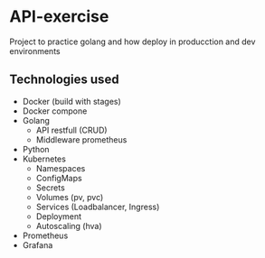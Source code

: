 # API-exercise

Project to practice golang and how deploy in producction and dev environments

## Technologies used
- Docker (build with stages)
- Docker compone
- Golang
  - API restfull (CRUD)
  - Middleware prometheus
- Python
- Kubernetes
  - Namespaces
  - ConfigMaps
  - Secrets
  - Volumes (pv, pvc)
  - Services (Loadbalancer, Ingress)
  - Deployment
  - Autoscaling (hva)
- Prometheus
- Grafana